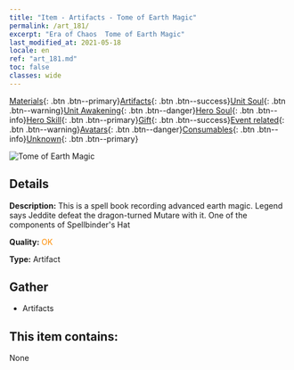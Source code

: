 ```yaml
---
title: "Item - Artifacts - Tome of Earth Magic"
permalink: /art_181/
excerpt: "Era of Chaos  Tome of Earth Magic"
last_modified_at: 2021-05-18
locale: en
ref: "art_181.md"
toc: false
classes: wide
---
```

 [Materials](/Items/){: .btn .btn--primary}[Artifacts](/Items/Artifacts/){: .btn .btn--success}[Unit Soul](/Items/UnitSoul/){: .btn .btn--warning}[Unit Awakening](/Items/UnitAwakening/){: .btn .btn--danger}[Hero Soul](/Items/HeroSoul/){: .btn .btn--info}[Hero Skill](/Items/HeroSkill/){: .btn .btn--primary}[Gift](/Items/Gift/){: .btn .btn--success}[Event related](/Items/Events/){: .btn .btn--warning}[Avatars](/Items/Avatars/){: .btn .btn--danger}[Consumables](/Items/Consumables/){: .btn .btn--info}[Unknown](/Items/Unknown/){: .btn .btn--primary}

 ![Tome of Earth Magic](/images/t/artifact_40464.png)

## Details
 **Description:** This is a spell book recording advanced earth magic. Legend says Jeddite defeat the dragon-turned Mutare with it. One of the components of Spellbinder's Hat

 **Quality:** <span style="color: #FF8C00">OK</span>

 **Type:** Artifact

## Gather

*    Artifacts 

## This item contains:

  None

